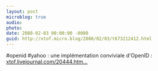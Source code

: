```yaml
---
layout: post
microblog: true
audio: 
photo: 
date: 2008-02-03 00:00:00 -0000
guid: http://xtof.micro.blog/2008/02/03/t673212412.html
---
```

#openid #yahoo : une implémentation conviviale d'OpenID : [xtof.livejournal.com/20444.htm...](http://xtof.livejournal.com/20444.html)
